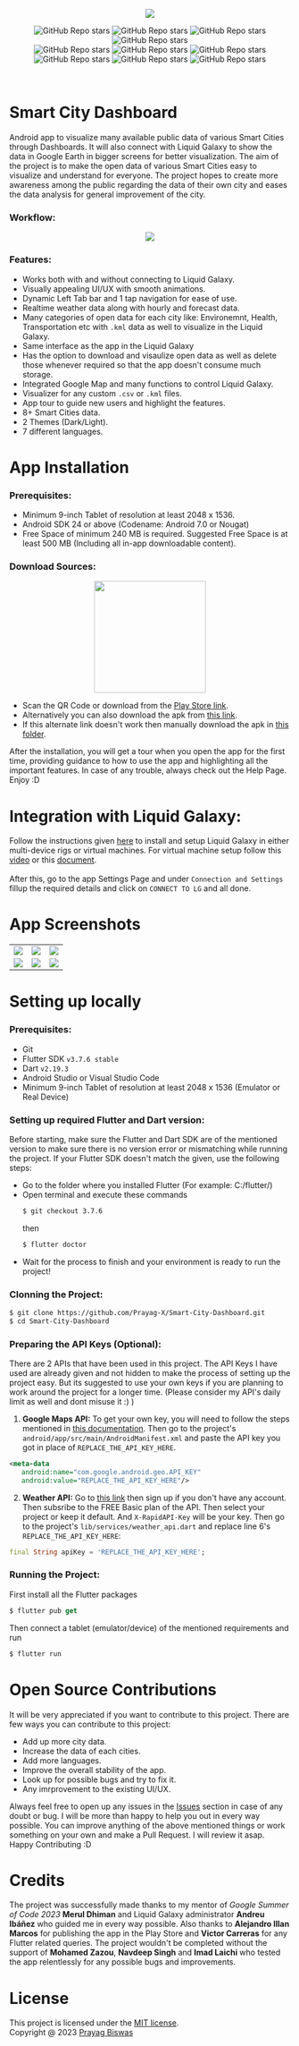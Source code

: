 <p align="center">
  <img src="https://raw.githubusercontent.com/Prayag-X/Smart-City-Dashboard/main/readme_assets/splash.png">
</p>  

<p align="center">
  <img alt="GitHub Repo stars" src="https://img.shields.io/badge/flutter-v3.7.6%20stable-blue?color=00092a&labelColor=blue">
  <img alt="GitHub Repo stars" src="https://img.shields.io/badge/dart-v2.19.3-blue?color=00092a&labelColor=blue">
  <img alt="GitHub Repo stars" src="https://img.shields.io/github/license/Prayag-X/Smart-City-Dashboard?color=00092a&labelColor=blue">
  <img alt="GitHub Repo stars" src="https://img.shields.io/github/repo-size/Prayag-X/Smart-City-Dashboard?color=00092a&labelColor=blue">
  </br>
  <img alt="GitHub Repo stars" src="https://img.shields.io/github/watchers/Prayag-X/Smart-City-Dashboard?color=00092a&labelColor=001049">
  <img alt="GitHub Repo stars" src="https://img.shields.io/github/forks/Prayag-X/Smart-City-Dashboard?color=00092a&labelColor=001049">
  <img alt="GitHub Repo stars" src="https://img.shields.io/github/stars/Prayag-X/Smart-City-Dashboard?color=00092a&labelColor=001049">
  <img alt="GitHub Repo stars" src="https://img.shields.io/github/commit-activity/y/Prayag-X/Smart-City-Dashboard?color=00092a&labelColor=001049">
  <img alt="GitHub Repo stars" src="https://img.shields.io/github/issues/Prayag-X/Smart-City-Dashboard?color=00092a&labelColor=001049">
  <img alt="GitHub Repo stars" src="https://img.shields.io/github/issues-closed/Prayag-X/Smart-City-Dashboard?color=00092a&labelColor=001049">
</p>
</br>

# Smart City Dashboard
Android app to visualize many available public data of various Smart Cities through Dashboards. It will also connect with Liquid Galaxy to show the data in Google Earth in bigger screens for better visualization. The aim of the project is to make the open data of various Smart Cities easy to visualize and understand for everyone. The project hopes to create more awareness among the public regarding the data of their own city and eases the data analysis for general improvement of the city.

### Workflow:

<p align="center">
  <img src="https://raw.githubusercontent.com/Prayag-X/Smart-City-Dashboard/main/readme_assets/architechture.png">
</p>  

### Features:

- Works both with and without connecting to Liquid Galaxy.
- Visually appealing UI/UX with smooth animations.
- Dynamic Left Tab bar and 1 tap navigation for ease of use.
- Realtime weather data along with hourly and forecast data.
- Many categories of open data for each city like: Environemnt, Health, Transportation etc with `.kml` data as well to visualize in the Liquid Galaxy.
- Same interface as the app in the Liquid Galaxy
- Has the option to download and visaulize open data as well as delete those whenever required so that the app doesn't consume much storage.
- Integrated Google Map and many functions to control Liquid Galaxy.
- Visualizer for any custom `.csv` or `.kml` files.
- App tour to guide new users and highlight the features.
- 8+ Smart Cities data.
- 2 Themes (Dark/Light).
- 7 different languages.

# App Installation

### Prerequisites:
- Minimum 9-inch Tablet of resolution at least 2048 x 1536.
- Android SDK 24 or above (Codename: Android 7.0 or Nougat)
- Free Space of minimum 240 MB is required. Suggested Free Space is at least 500 MB (Including all in-app downloadable content).

### Download Sources:

<p align="center">
  <img src="https://raw.githubusercontent.com/Prayag-X/Smart-City-Dashboard/main/readme_assets/qr.png" width="200" height="200">
</p>  

- Scan the QR Code or download from the [Play Store link](https://play.google.com/store/apps/details?id=com.liquidgalaxy.smart_city_dashboard&hl=en-IN).
- Alternatively you can also download the apk from [this link](https://raw.githubusercontent.com/Prayag-X/Smart-City-Dashboard/main/releases/Smart%20City%20Dashboard%20-%201.1.0%20-%2024.08.2023.apk).
- If this alternate link doesn't work then manually download the apk in [this folder](https://github.com/Prayag-X/Smart-City-Dashboard/tree/main/releases). 

After the installation, you will get a tour when you open the app for the first time, providing guidance to how to use the app and highlighting all the important features. In case of any trouble, always check out the Help Page. Enjoy :D
</br>

# Integration with Liquid Galaxy:

Follow the instructions given [here](https://github.com/LiquidGalaxyLAB/liquid-galaxy#readme) to install and setup Liquid Galaxy in either multi-device rigs or virtual machines. For virtual machine setup follow  this [video](https://www.youtube.com/watch?v=CLdUuDHo6lU) or this [document](https://drive.google.com/file/d/1uwWEKms1ZHZoRjn4IKOchk71solLxpuL/view).
</br>
</br>
After this, go to the app Settings Page and under `Connection and Settings` fillup the required details and click on `CONNECT TO LG` and all done.

# App Screenshots

| | | |
| ------------- | ------------- | -------------- |
| <img src="https://raw.githubusercontent.com/Prayag-X/Smart-City-Dashboard/main/readme_assets/screenshots/1.png"> | <img src="https://raw.githubusercontent.com/Prayag-X/Smart-City-Dashboard/main/readme_assets/screenshots/3.png"> | <img src="https://raw.githubusercontent.com/Prayag-X/Smart-City-Dashboard/main/readme_assets/screenshots/2.png"> |
| <img src="https://raw.githubusercontent.com/Prayag-X/Smart-City-Dashboard/main/readme_assets/screenshots/8.png"> | <img src="https://raw.githubusercontent.com/Prayag-X/Smart-City-Dashboard/main/readme_assets/screenshots/4.png"> | <img src="https://raw.githubusercontent.com/Prayag-X/Smart-City-Dashboard/main/readme_assets/screenshots/5.png"> |

# Setting up locally

### Prerequisites:

- Git
- Flutter SDK `v3.7.6 stable`
- Dart `v2.19.3`
- Android Studio or Visual Studio Code
- Minimum 9-inch Tablet of resolution at least 2048 x 1536 (Emulator or Real Device)

### Setting up required Flutter and Dart version:

Before starting, make sure the Flutter and Dart SDK are of the mentioned version to make sure there is no version error or mismatching while running the project. If your Flutter SDK doesn't match the given, use the following steps:
- Go to the folder where you installed Flutter (For example: C:/flutter/)
- Open terminal and execute these commands
  ```bash
  $ git checkout 3.7.6
  ```
  then
  ```dart
  $ flutter doctor
  ```
- Wait for the process to finish and your environment is ready to run the project!

### Clonning the Project:

```bash
$ git clone https://github.com/Prayag-X/Smart-City-Dashboard.git
$ cd Smart-City-Dashboard
```

### Preparing the API Keys (Optional):

There are 2 APIs that have been used in this project. The API Keys I have used are already given and not hidden to make the process of setting up the project easy. But its suggested to use your own keys if you are planning to work around the project for a longer time. (Please consider my API's daily limit as well and dont misuse it :) )

1. **Google Maps API:** To get your own key, you will need to follow the steps mentioned in [this documentation](https://docs.google.com/document/d/1_LDcuFSzZKv-69FrT41hHyZoMb7db7m5fxwGSKZScaE/edit?usp=sharing). Then go to the project's `android/app/src/main/AndroidManifest.xml` and paste the API key you got in place of `REPLACE_THE_API_KEY_HERE`.
  ```xml
  <meta-data
     android:name="com.google.android.geo.API_KEY"
     android:value="REPLACE_THE_API_KEY_HERE"/>
  ```

2. **Weather API:** Go to [this link](https://rapidapi.com/weatherapi/api/weatherapi-com) then sign up if you don't have any account. Then subsribe to the FREE Basic plan of the API. Then select your project or keep it default. And `X-RapidAPI-Key` will be your key. Then go to the project's `lib/services/weather_api.dart` and replace line 6's `REPLACE_THE_API_KEY_HERE`:
  ```dart
  final String apiKey = 'REPLACE_THE_API_KEY_HERE';
  ```

### Running the Project:

First install all the Flutter packages
```dart
$ flutter pub get
```

Then connect a tablet (emulator/device) of the mentioned requirements and run
```dart
$ flutter run
```

# Open Source Contributions

It will be very appreciated if you want to contribute to this project. There are few ways you can contribute to this project:
- Add up more city data.
- Increase the data of each cities.
- Add more languages.
- Improve the overall stability of the app.
- Look up for possible bugs and try to fix it.
- Any imrprovement to the existing UI/UX.

Always feel free to open up any issues in the [Issues](https://github.com/Prayag-X/Smart-City-Dashboard/issues?q=is%3Aopen+is%3Aissue) section in case of any doubt or bug. I will be more than happy to help you out in every way possible. You can improve anything of the above mentioned things or work something on your own and make a Pull Request. I will review it asap. Happy Contributing :D

# Credits

The project was successfully made thanks to my mentor of *Google Summer of Code 2023* **Merul Dhiman** and Liquid Galaxy administrator **Andreu Ibáñez** who guided me in every way possible. Also thanks to **Alejandro Illan Marcos** for publishing the app in the Play Store and **Victor Carreras** for any Flutter related queries. The project wouldn't be completed without the support of **Mohamed Zazou**, **Navdeep Singh** and **Imad Laichi** who tested the app relentlessly for any possible bugs and improvements.

# License

This project is licensed under the [MIT license](https://opensource.org/licenses/MIT).
</br>
Copyright @ 2023 [Prayag Biswas](https://www.linkedin.com/in/prayag-biswas-293644215/)
